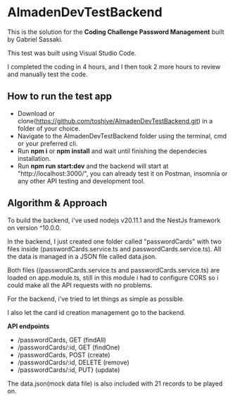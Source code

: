 # AlmadenDevTestBackend

This is the solution for the **Coding Challenge Password Management** built by Gabriel Sassaki.

This test was built using Visual Studio Code.

I completed the coding in 4 hours, and I then took 2 more hours to review and manually test the code.

## How to run the test app

 - Download or clone(https://github.com/toshiye/AlmadenDevTestBackend.git) in a folder of your choice.
 - Navigate to the AlmadenDevTestBackend folder using the terminal, cmd or your preferred cli.
 - Run **npm i** or **npm install** and wait until finishing the dependecies installation.
 - Run **npm run start:dev** and the backend will start at "http://localhost:3000/", you can already test it on Postman, insomnia or any other API testing and development tool.

## Algorithm & Approach

To build the backend, i've used nodejs v20.11.1 and the NestJs framework on version ^10.0.0.

In the backend, I just created one folder called "passwordCards" with two files inside (passwordCards.service.ts and passwordCards.service.ts). All the data is managed in a JSON file called data.json.

Both files ((passwordCards.service.ts and passwordCards.service.ts) are loaded on app.module.ts, still in this module i had to configure CORS so i could make all the API requests with no problems.

For the backend, i've tried to let things as simple as possible.

I also let the card id creation management go to the backend.

**API endpoints**
 - /passwordCards, GET (findAll)
 - /passwordCards/:id, GET (findOne)
 - /passwordCards, POST (create)
 - /passwordCards/:id, DELETE (remove)
 - /passwordCards/:id, PUT} (update)

The data.json(mock data file) is also included with 21 records to be played on.

